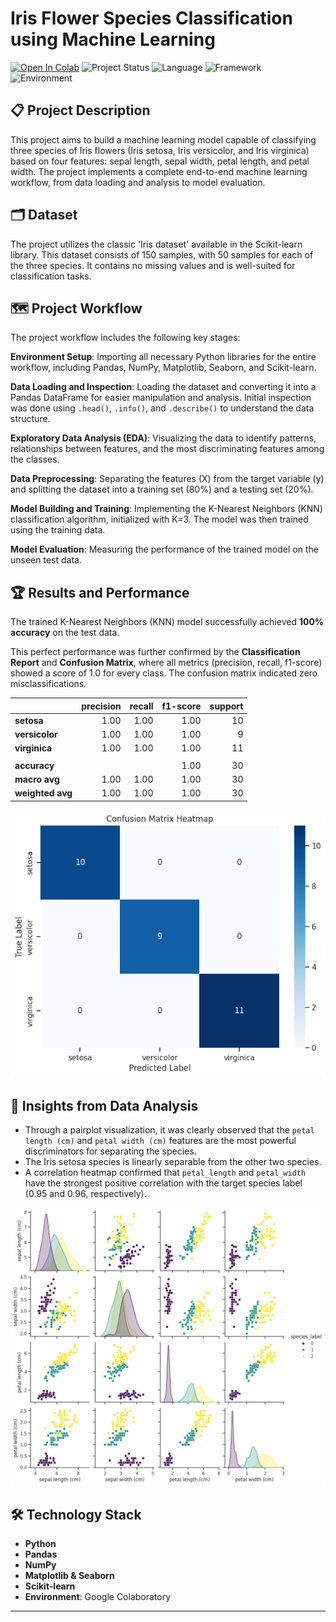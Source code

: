 # Iris Flower Species Classification using Machine Learning

[![Open In Colab](https://colab.research.google.com/assets/colab-badge.svg)](https://colab.research.google.com/github/TWO-ONE-21/iris-classification-project/blob/main/notebooks/iris.ipynb)
![Project Status](https://img.shields.io/badge/Status-Completed-green.svg)
![Language](https://img.shields.io/badge/Language-Python-3776AB.svg)
![Framework](https://img.shields.io/badge/Framework-Scikit--learn-F7931E.svg)
![Environment](https://img.shields.io/badge/Environment-Google%20Colab-F9AB00.svg)

## 📋 Project Description

This project aims to build a machine learning model capable of classifying three species of Iris flowers (Iris setosa, Iris versicolor, and Iris virginica) based on four features: sepal length, sepal width, petal length, and petal width. The project implements a complete end-to-end machine learning workflow, from data loading and analysis to model evaluation.

## 🗂️ Dataset

The project utilizes the classic 'Iris dataset' available in the Scikit-learn library. This dataset consists of 150 samples, with 50 samples for each of the three species. It contains no missing values and is well-suited for classification tasks.

## 🗺️ Project Workflow

The project workflow includes the following key stages:

 **Environment Setup**: Importing all necessary Python libraries for the entire workflow, including Pandas, NumPy, Matplotlib, Seaborn, and Scikit-learn.

 **Data Loading and Inspection**: Loading the dataset and converting it into a Pandas DataFrame for easier manipulation and analysis. Initial inspection was done using `.head()`, `.info()`, and `.describe()` to understand the data structure.

 **Exploratory Data Analysis (EDA)**: Visualizing the data to identify patterns, relationships between features, and the most discriminating features among the classes.

 **Data Preprocessing**: Separating the features (X) from the target variable (y) and splitting the dataset into a training set (80%) and a testing set (20%).

 **Model Building and Training**: Implementing the K-Nearest Neighbors (KNN) classification algorithm, initialized with K=3. The model was then trained using the training data.

 **Model Evaluation**: Measuring the performance of the trained model on the unseen test data.

## 🏆 Results and Performance

The trained K-Nearest Neighbors (KNN) model successfully achieved **100% accuracy** on the test data.

This perfect performance was further confirmed by the **Classification Report** and **Confusion Matrix**, where all metrics (precision, recall, f1-score) showed a score of 1.0 for every class. The confusion matrix indicated zero misclassifications.

|                 | precision | recall | f1-score | support |
|:---------------|----------:|-------:|---------:|--------:|
| **setosa** |      1.00 |   1.00 |     1.00 |      10 |
| **versicolor** |      1.00 |   1.00 |     1.00 |       9 |
| **virginica** |      1.00 |   1.00 |     1.00 |      11 |
|                 |           |        |          |         |
| **accuracy** |           |        |     1.00 |      30 |
| **macro avg** |      1.00 |   1.00 |     1.00 |      30 |
| **weighted avg**|      1.00 |   1.00 |     1.00 |      30 |

![Confusion Matrix](figures/confusion.png)

## 🔎 Insights from Data Analysis

- Through a pairplot visualization, it was clearly observed that the `petal length (cm)` and `petal width (cm)` features are the most powerful discriminators for separating the species.
- The Iris setosa species is linearly separable from the other two species.
- A correlation heatmap confirmed that `petal_length` and `petal_width` have the strongest positive correlation with the target species label (0.95 and 0.96, respectively).

![Data Correlation Pairplot](figures/pairplot.png)

## 🛠️ Technology Stack

* **Python**
* **Pandas**
* **NumPy**
* **Matplotlib & Seaborn**
* **Scikit-learn**
* **Environment**: Google Colaboratory
---

